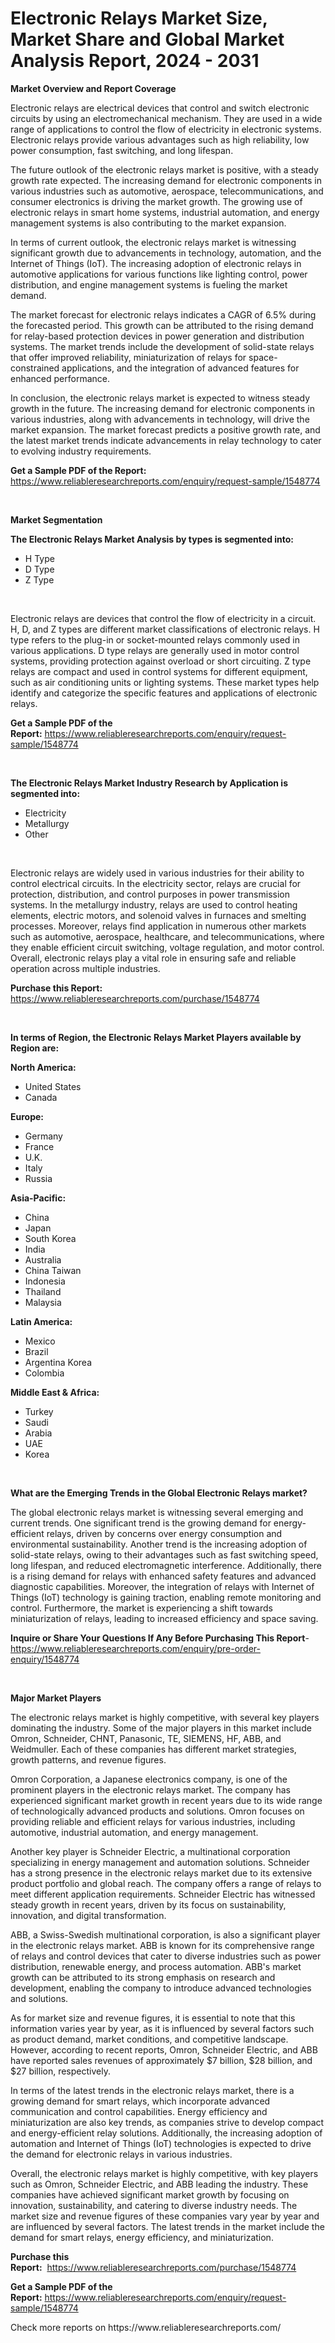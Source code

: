 <p><h1>Electronic Relays Market Size, Market Share and Global Market Analysis Report, 2024 - 2031</h1></p><p><strong>Market Overview and Report Coverage</strong></p>
<p><p>Electronic relays are electrical devices that control and switch electronic circuits by using an electromechanical mechanism. They are used in a wide range of applications to control the flow of electricity in electronic systems. Electronic relays provide various advantages such as high reliability, low power consumption, fast switching, and long lifespan.</p><p>The future outlook of the electronic relays market is positive, with a steady growth rate expected. The increasing demand for electronic components in various industries such as automotive, aerospace, telecommunications, and consumer electronics is driving the market growth. The growing use of electronic relays in smart home systems, industrial automation, and energy management systems is also contributing to the market expansion.</p><p>In terms of current outlook, the electronic relays market is witnessing significant growth due to advancements in technology, automation, and the Internet of Things (IoT). The increasing adoption of electronic relays in automotive applications for various functions like lighting control, power distribution, and engine management systems is fueling the market demand.</p><p>The market forecast for electronic relays indicates a CAGR of 6.5% during the forecasted period. This growth can be attributed to the rising demand for relay-based protection devices in power generation and distribution systems. The market trends include the development of solid-state relays that offer improved reliability, miniaturization of relays for space-constrained applications, and the integration of advanced features for enhanced performance.</p><p>In conclusion, the electronic relays market is expected to witness steady growth in the future. The increasing demand for electronic components in various industries, along with advancements in technology, will drive the market expansion. The market forecast predicts a positive growth rate, and the latest market trends indicate advancements in relay technology to cater to evolving industry requirements.</p></p>
<p><strong>Get a Sample PDF of the Report:</strong> <a href="https://www.reliableresearchreports.com/enquiry/request-sample/1548774">https://www.reliableresearchreports.com/enquiry/request-sample/1548774</a></p>
<p>&nbsp;</p>
<p><strong>Market Segmentation</strong></p>
<p><strong>The Electronic Relays Market Analysis by types is segmented into:</strong></p>
<p><ul><li>H Type</li><li>D Type</li><li>Z Type</li></ul></p>
<p>&nbsp;</p>
<p><p>Electronic relays are devices that control the flow of electricity in a circuit. H, D, and Z types are different market classifications of electronic relays. H type refers to the plug-in or socket-mounted relays commonly used in various applications. D type relays are generally used in motor control systems, providing protection against overload or short circuiting. Z type relays are compact and used in control systems for different equipment, such as air conditioning units or lighting systems. These market types help identify and categorize the specific features and applications of electronic relays.</p></p>
<p><strong>Get a Sample PDF of the Report:</strong>&nbsp;<a href="https://www.reliableresearchreports.com/enquiry/request-sample/1548774">https://www.reliableresearchreports.com/enquiry/request-sample/1548774</a></p>
<p>&nbsp;</p>
<p><strong>The Electronic Relays Market Industry Research by Application is segmented into:</strong></p>
<p><ul><li>Electricity</li><li>Metallurgy</li><li>Other</li></ul></p>
<p>&nbsp;</p>
<p><p>Electronic relays are widely used in various industries for their ability to control electrical circuits. In the electricity sector, relays are crucial for protection, distribution, and control purposes in power transmission systems. In the metallurgy industry, relays are used to control heating elements, electric motors, and solenoid valves in furnaces and smelting processes. Moreover, relays find application in numerous other markets such as automotive, aerospace, healthcare, and telecommunications, where they enable efficient circuit switching, voltage regulation, and motor control. Overall, electronic relays play a vital role in ensuring safe and reliable operation across multiple industries.</p></p>
<p><strong>Purchase this Report:</strong>&nbsp; <a href="https://www.reliableresearchreports.com/purchase/1548774">https://www.reliableresearchreports.com/purchase/1548774</a></p>
<p>&nbsp;</p>
<p><strong>In terms of Region, the Electronic Relays Market Players available by Region are:</strong></p>
<p>
    <p> <strong> North America: </strong>
        <ul>
            <li>United States</li>
            <li>Canada</li>
        </ul>
        </p> 
    <p> <strong> Europe: </strong>
        <ul>
            <li>Germany</li>
            <li>France</li>
            <li>U.K.</li>
            <li>Italy</li>
            <li>Russia</li>
        </ul>
        </p> 
    <p> <strong> Asia-Pacific: </strong>
        <ul>
            <li>China</li>
            <li>Japan</li>
            <li>South Korea</li>
            <li>India</li>
            <li>Australia</li>
            <li>China Taiwan</li>
            <li>Indonesia</li>
            <li>Thailand</li>
            <li>Malaysia</li>
        </ul>
        </p> 
    <p> <strong> Latin America: </strong>
        <ul>
            <li>Mexico</li>
            <li>Brazil</li>
            <li>Argentina Korea</li>
            <li>Colombia</li>
        </ul>
        </p> 
    <p> <strong> Middle East & Africa: </strong>
        <ul>
            <li>Turkey</li>
            <li>Saudi</li>
            <li>Arabia</li>
            <li>UAE</li>
            <li>Korea</li>
        </ul>
    </p>
    </p>
<p>&nbsp;</p>
<p><strong>What are the Emerging Trends in the Global Electronic Relays market?</strong></p>
<p><p>The global electronic relays market is witnessing several emerging and current trends. One significant trend is the growing demand for energy-efficient relays, driven by concerns over energy consumption and environmental sustainability. Another trend is the increasing adoption of solid-state relays, owing to their advantages such as fast switching speed, long lifespan, and reduced electromagnetic interference. Additionally, there is a rising demand for relays with enhanced safety features and advanced diagnostic capabilities. Moreover, the integration of relays with Internet of Things (IoT) technology is gaining traction, enabling remote monitoring and control. Furthermore, the market is experiencing a shift towards miniaturization of relays, leading to increased efficiency and space saving.</p></p>
<p><strong>Inquire or Share Your Questions If Any Before Purchasing This Report</strong>- <a href="https://www.reliableresearchreports.com/enquiry/pre-order-enquiry/1548774">https://www.reliableresearchreports.com/enquiry/pre-order-enquiry/1548774</a></p>
<p>&nbsp;</p>
<p><strong>Major Market Players</strong></p>
<p><p>The electronic relays market is highly competitive, with several key players dominating the industry. Some of the major players in this market include Omron, Schneider, CHNT, Panasonic, TE, SIEMENS, HF, ABB, and Weidmuller. Each of these companies has different market strategies, growth patterns, and revenue figures.</p><p>Omron Corporation, a Japanese electronics company, is one of the prominent players in the electronic relays market. The company has experienced significant market growth in recent years due to its wide range of technologically advanced products and solutions. Omron focuses on providing reliable and efficient relays for various industries, including automotive, industrial automation, and energy management.</p><p>Another key player is Schneider Electric, a multinational corporation specializing in energy management and automation solutions. Schneider has a strong presence in the electronic relays market due to its extensive product portfolio and global reach. The company offers a range of relays to meet different application requirements. Schneider Electric has witnessed steady growth in recent years, driven by its focus on sustainability, innovation, and digital transformation.</p><p>ABB, a Swiss-Swedish multinational corporation, is also a significant player in the electronic relays market. ABB is known for its comprehensive range of relays and control devices that cater to diverse industries such as power distribution, renewable energy, and process automation. ABB's market growth can be attributed to its strong emphasis on research and development, enabling the company to introduce advanced technologies and solutions.</p><p>As for market size and revenue figures, it is essential to note that this information varies year by year, as it is influenced by several factors such as product demand, market conditions, and competitive landscape. However, according to recent reports, Omron, Schneider Electric, and ABB have reported sales revenues of approximately $7 billion, $28 billion, and $27 billion, respectively.</p><p>In terms of the latest trends in the electronic relays market, there is a growing demand for smart relays, which incorporate advanced communication and control capabilities. Energy efficiency and miniaturization are also key trends, as companies strive to develop compact and energy-efficient relay solutions. Additionally, the increasing adoption of automation and Internet of Things (IoT) technologies is expected to drive the demand for electronic relays in various industries.</p><p>Overall, the electronic relays market is highly competitive, with key players such as Omron, Schneider Electric, and ABB leading the industry. These companies have achieved significant market growth by focusing on innovation, sustainability, and catering to diverse industry needs. The market size and revenue figures of these companies vary year by year and are influenced by several factors. The latest trends in the market include the demand for smart relays, energy efficiency, and miniaturization.</p></p>
<p><strong>Purchase this Report:</strong>&nbsp;&nbsp;<a href="https://www.reliableresearchreports.com/purchase/1548774">https://www.reliableresearchreports.com/purchase/1548774</a></p>
<p></p>
<p><strong>Get a Sample PDF of the Report:</strong>&nbsp;<a href="https://www.reliableresearchreports.com/enquiry/request-sample/1548774">https://www.reliableresearchreports.com/enquiry/request-sample/1548774</a></p>
<p>Check more reports on https://www.reliableresearchreports.com/</p>